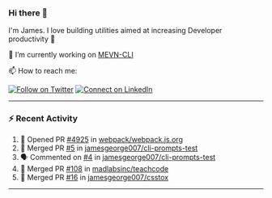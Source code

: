 ### Hi there 👋

I'm James. I love building utilities aimed at increasing Developer productivity :raised_hands: 

🔭 I’m currently working on [MEVN-CLI](https://github.com/madlabsinc/mevn-cli)

📫 How to reach me:

[![Follow on Twitter](https://img.shields.io/badge/--twitter?label=Twitter&logo=Twitter&style=social)](https://twitter.com/james_madhacks) [![Connect on LinkedIn](https://img.shields.io/badge/--linkedin?label=LinkedIn&logo=LinkedIn&style=social)](https://www.linkedin.com/in/jamesgeorge007)

---

### :zap: Recent Activity

<!--START_SECTION:activity-->
1. 💪 Opened PR [#4925](https://github.com/webpack/webpack.js.org/pull/4925) in [webpack/webpack.js.org](https://github.com/webpack/webpack.js.org)
2. 🎉 Merged PR [#5](https://github.com/jamesgeorge007/cli-prompts-test/pull/5) in [jamesgeorge007/cli-prompts-test](https://github.com/jamesgeorge007/cli-prompts-test)
3. 🗣 Commented on [#4](https://github.com/jamesgeorge007/cli-prompts-test/issues/4) in [jamesgeorge007/cli-prompts-test](https://github.com/jamesgeorge007/cli-prompts-test)
4. 🎉 Merged PR [#108](https://github.com/madlabsinc/teachcode/pull/108) in [madlabsinc/teachcode](https://github.com/madlabsinc/teachcode)
5. 🎉 Merged PR [#16](https://github.com/jamesgeorge007/csstox/pull/16) in [jamesgeorge007/csstox](https://github.com/jamesgeorge007/csstox)
<!--END_SECTION:activity-->

---

<!--
**jamesgeorge007/jamesgeorge007** is a ✨ _special_ ✨ repository because its `README.md` (this file) appears on your GitHub profile.

Here are some ideas to get you started:

- 🌱 I’m currently learning ...
- 👯 I’m looking to collaborate on ...
- 🤔 I’m looking for help with ...
- 💬 Ask me about ...
- 😄 Pronouns: ...
- ⚡ Fun fact: ...
-->
